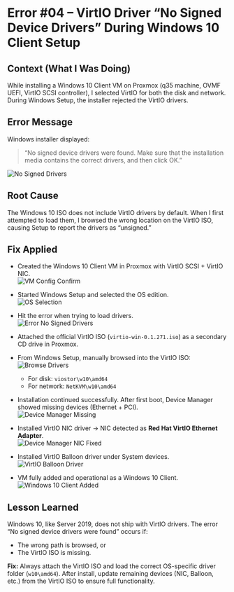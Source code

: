 # Error #04 – VirtIO Driver “No Signed Device Drivers” During Windows 10 Client Setup

## Context (What I Was Doing)
While installing a Windows 10 Client VM on Proxmox (q35 machine, OVMF UEFI, VirtIO SCSI controller), I selected VirtIO for both the disk and network. During Windows Setup, the installer rejected the VirtIO drivers.

## Error Message
Windows installer displayed:

> “No signed device drivers were found. Make sure that the installation media contains the correct drivers, and then click OK.”

![No Signed Drivers](Error-04/03-no-signed-drivers-found.png)

## Root Cause
The Windows 10 ISO does not include VirtIO drivers by default. When I first attempted to load them, I browsed the wrong location on the VirtIO ISO, causing Setup to report the drivers as “unsigned.”

## Fix Applied
- Created the Windows 10 Client VM in Proxmox with VirtIO SCSI + VirtIO NIC.  
  ![VM Config Confirm](Error-04/01-confirm-windows-10-VM.png)

- Started Windows Setup and selected the OS edition.  
  ![OS Selection](Error-04/02-choose-correct-OS.png)

- Hit the error when trying to load drivers.  
  ![Error No Signed Drivers](Error-04/03-no-signed-drivers-found.png)

- Attached the official VirtIO ISO (`virtio-win-0.1.271.iso`) as a secondary CD drive in Proxmox.  
- From Windows Setup, manually browsed into the VirtIO ISO:  
  ![Browse Drivers](Error-04/04-browse-drivers.png)  

  - For disk: `viostor\w10\amd64`  
  - For network: `NetKVM\w10\amd64`  

- Installation continued successfully. After first boot, Device Manager showed missing devices (Ethernet + PCI).  
  ![Device Manager Missing](Error-04/05-device-manager.png)

- Installed VirtIO NIC driver → NIC detected as **Red Hat VirtIO Ethernet Adapter**.  
  ![Device Manager NIC Fixed](Error-04/06-device-manager-nic.png)

- Installed VirtIO Balloon driver under System devices.  
  ![VirtIO Balloon Driver](Error-04/07-virtio-balloon.png)

- VM fully added and operational as a Windows 10 Client.  
  ![Windows 10 Client Added](Error-04/08-windows-10-client-added.png)

## Lesson Learned
Windows 10, like Server 2019, does not ship with VirtIO drivers. The error “No signed device drivers were found” occurs if:  
- The wrong path is browsed, or  
- The VirtIO ISO is missing.  

**Fix:** Always attach the VirtIO ISO and load the correct OS-specific driver folder (`w10\amd64`). After install, update remaining devices (NIC, Balloon, etc.) from the VirtIO ISO to ensure full functionality.
